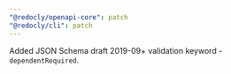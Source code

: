 ```yaml
---
"@redocly/openapi-core": patch
"@redocly/cli": patch
---
```


Added JSON Schema draft 2019-09+ validation keyword - `dependentRequired`.
